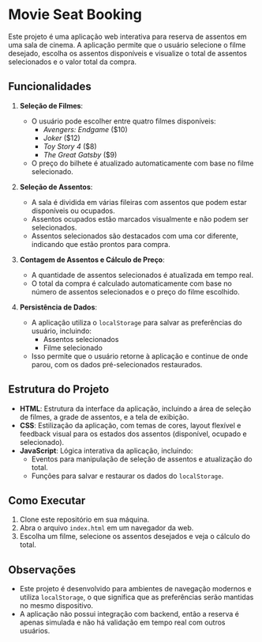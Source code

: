 # Movie Seat Booking

Este projeto é uma aplicação web interativa para reserva de assentos em uma sala de cinema. A aplicação permite que o usuário selecione o filme desejado, escolha os assentos disponíveis e visualize o total de assentos selecionados e o valor total da compra.

## Funcionalidades

1. **Seleção de Filmes**:

   - O usuário pode escolher entre quatro filmes disponíveis:
     - _Avengers: Endgame_ ($10)
     - _Joker_ ($12)
     - _Toy Story 4_ ($8)
     - _The Great Gatsby_ ($9)
   - O preço do bilhete é atualizado automaticamente com base no filme selecionado.

2. **Seleção de Assentos**:

   - A sala é dividida em várias fileiras com assentos que podem estar disponíveis ou ocupados.
   - Assentos ocupados estão marcados visualmente e não podem ser selecionados.
   - Assentos selecionados são destacados com uma cor diferente, indicando que estão prontos para compra.

3. **Contagem de Assentos e Cálculo de Preço**:

   - A quantidade de assentos selecionados é atualizada em tempo real.
   - O total da compra é calculado automaticamente com base no número de assentos selecionados e o preço do filme escolhido.

4. **Persistência de Dados**:
   - A aplicação utiliza o `localStorage` para salvar as preferências do usuário, incluindo:
     - Assentos selecionados
     - Filme selecionado
   - Isso permite que o usuário retorne à aplicação e continue de onde parou, com os dados pré-selecionados restaurados.

## Estrutura do Projeto

- **HTML**: Estrutura da interface da aplicação, incluindo a área de seleção de filmes, a grade de assentos, e a tela de exibição.
- **CSS**: Estilização da aplicação, com temas de cores, layout flexível e feedback visual para os estados dos assentos (disponível, ocupado e selecionado).
- **JavaScript**: Lógica interativa da aplicação, incluindo:
  - Eventos para manipulação de seleção de assentos e atualização do total.
  - Funções para salvar e restaurar os dados do `localStorage`.

## Como Executar

1. Clone este repositório em sua máquina.
2. Abra o arquivo `index.html` em um navegador da web.
3. Escolha um filme, selecione os assentos desejados e veja o cálculo do total.

## Observações

- Este projeto é desenvolvido para ambientes de navegação modernos e utiliza `localStorage`, o que significa que as preferências serão mantidas no mesmo dispositivo.
- A aplicação não possui integração com backend, então a reserva é apenas simulada e não há validação em tempo real com outros usuários.
